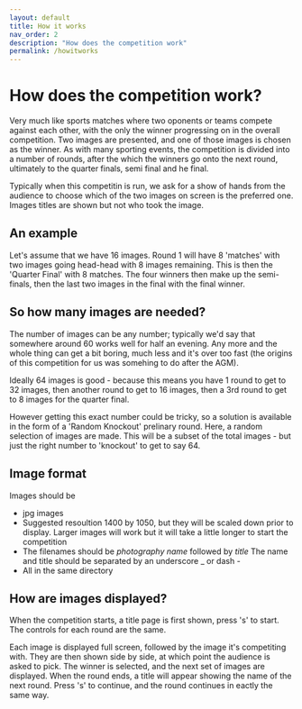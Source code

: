 ```yaml
---
layout: default
title: How it works
nav_order: 2
description: "How does the competition work"
permalink: /howitworks
---
```


# How does the competition work?

Very much like sports matches where two oponents or teams compete against each other, with the only the winner progressing on in the overall competition. Two images are presented, and one of those images is chosen as the winner.  As with many sporting events, the competition is divided into a number of rounds, after the which the winners go onto the next round, ultimately to the quarter finals, semi final and he final.

Typically when this competitin is run, we ask for a show of hands from the audience to choose which of the two images on screen is the preferred one. Images titles are shown but not who took the image.

## An example

Let's assume that we have 16 images.  Round 1 will have 8 'matches' with two images going head-head with 8 images remaining. This is then the 'Quarter Final' with 8 matches. The four winners then make up the semi-finals, then the last two images in the final with the final winner. 

## So how many images are needed?

The number of images can be any number; typically we'd say that somewhere around 60 works well for half an evening. Any more and the whole thing can get a bit boring, much less and it's over too fast (the origins of this competition for us was somehing to do after the AGM).

Ideally 64 images is good - because this means you have 1 round to get to 32 images, then another round to get to 16 images, then a 3rd round to get to 8 images for the quarter final.

However getting this exact number could be tricky, so a solution is available in the form of a 'Random Knockout' prelinary round. Here, a random selection of images are made. This will be a subset of the total images - but just the right number to 'knockout' to get to say 64.

## Image format

Images should be 

- jpg images
- Suggested resoultion 1400 by 1050, but they will be scaled down prior to display. Larger images will work but it will take a little longer to start the competition
- The filenames should be _photography name_ followed by _title_  The name and title should be separated by an underscore _ or dash - 
- All in the same directory

## How are images displayed?

When the competition starts, a title page is first shown, press 's' to start. The controls for each round are the same.

Each image is displayed full screen, followed by the image it's competiting with. They are then shown side by side, at which point the audience is asked to pick. The winner is selected, and the next set of images are displayed. When the round ends, a title will appear showing the name of the next round. Press 's' to continue, and the round continues in eactly the same way. 



